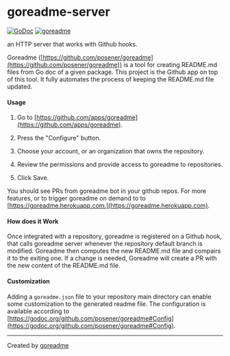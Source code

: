 # goreadme-server

[![GoDoc](https://godoc.org/github.com/posener/goreadme-server?status.svg)](http://godoc.org/github.com/posener/goreadme-server)
[![goreadme](https://goreadme.herokuapp.com/badge/posener/goreadme-server.svg)](https://goreadme.herokuapp.com)

an HTTP server that works with Github hooks.

Goreadme ([https://github.com/posener/goreadme](https://github.com/posener/goreadme)) is a tool for creating README.md
files from Go doc of a given package.
This project is the Github app on top of this tool. It fully automates
the process of keeping the README.md file updated.

#### Usage

1. Go to [https://github.com/apps/goreadme](https://github.com/apps/goreadme).

2. Press the "Configure" button.

3. Choose your account, or an organization that owns the repository.

4. Review the permissions and provide access to goreadme to repositories.

5. Click Save.

You should see PRs from goreadme bot in your github repos.
For more features, or to trigger goreadme on demand to to
[https://goreadme.herokuapp.com.](https://goreadme.herokuapp.com).

#### How does it Work

Once integrated with a repository, goreadme is registered on a Github hook,
that calls goreadme server whenever the repository default branch is
modified. Goreadme then computes the new README.md file and compairs it
to the exiting one. If a change is needed, Goreadme will create a PR with
the new content of the README.md file.

#### Customization

Adding a `goreadme.json` file to your repository main directory can enable some
customization to the generated readme file. The configuration is available
according to [https://godoc.org/github.com/posener/goreadme#Config](https://godoc.org/github.com/posener/goreadme#Config).


---

Created by [goreadme](https://github.com/apps/goreadme)
